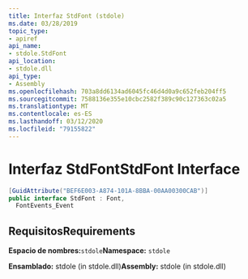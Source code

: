 ```yaml
---
title: Interfaz StdFont (stdole)
ms.date: 03/28/2019
topic_type:
- apiref
api_name:
- stdole.StdFont
api_location:
- stdole.dll
api_type:
- Assembly
ms.openlocfilehash: 703a8dd6134ad6045fc46d4d0a9c652feb204ff5
ms.sourcegitcommit: 7588136e355e10cbc2582f389c90c127363c02a5
ms.translationtype: MT
ms.contentlocale: es-ES
ms.lasthandoff: 03/12/2020
ms.locfileid: "79155822"
---
```

# <a name="stdfont-interface"></a><span data-ttu-id="87eea-102">Interfaz StdFont</span><span class="sxs-lookup"><span data-stu-id="87eea-102">StdFont Interface</span></span>

```csharp
[GuidAttribute("BEF6E003-A874-101A-8BBA-00AA00300CAB")]
public interface StdFont : Font,
  FontEvents_Event
```

## <a name="requirements"></a><span data-ttu-id="87eea-103">Requisitos</span><span class="sxs-lookup"><span data-stu-id="87eea-103">Requirements</span></span>

<span data-ttu-id="87eea-104">**Espacio de nombres:**`stdole`</span><span class="sxs-lookup"><span data-stu-id="87eea-104">**Namespace:** `stdole`</span></span>

<span data-ttu-id="87eea-105">**Ensamblado:** stdole (in stdole.dll)</span><span class="sxs-lookup"><span data-stu-id="87eea-105">**Assembly:** stdole (in stdole.dll)</span></span>
